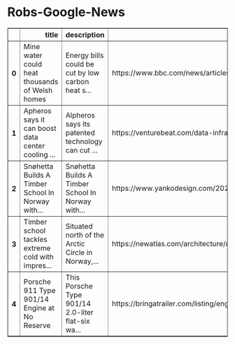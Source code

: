 # Robs-Google-News



<table border="1" class="dataframe">
  <thead>
    <tr style="text-align: right;">
      <th></th>
      <th>title</th>
      <th>description</th>
      <th>url</th>
      <th>publishedAt</th>
      <th>source</th>
    </tr>
  </thead>
  <tbody>
    <tr>
      <th>0</th>
      <td>Mine water could heat thousands of Welsh homes</td>
      <td>Energy bills could be cut by low carbon heat s...</td>
      <td>https://www.bbc.com/news/articles/c0l867k70p8o</td>
      <td>2024-09-10T22:00:10Z</td>
      <td>BBC News</td>
    </tr>
    <tr>
      <th>1</th>
      <td>Apheros says it can boost data center cooling ...</td>
      <td>Alpheros says its patented technology can cut ...</td>
      <td>https://venturebeat.com/data-infrastructure/ap...</td>
      <td>2024-08-19T14:44:13Z</td>
      <td>VentureBeat</td>
    </tr>
    <tr>
      <th>2</th>
      <td>Snøhetta Builds A Timber School In Norway with...</td>
      <td>Snøhetta Builds A Timber School In Norway with...</td>
      <td>https://www.yankodesign.com/2024/08/30/snohett...</td>
      <td>2024-08-30T23:30:21Z</td>
      <td>Yanko Design</td>
    </tr>
    <tr>
      <th>3</th>
      <td>Timber school tackles extreme cold with impres...</td>
      <td>Situated north of the Arctic Circle in Norway,...</td>
      <td>https://newatlas.com/architecture/coarvematta-...</td>
      <td>2024-08-23T13:13:01Z</td>
      <td>New Atlas</td>
    </tr>
    <tr>
      <th>4</th>
      <td>Porsche 911 Type 901/14 Engine at No Reserve</td>
      <td>This Porsche Type 901/14 2.0-liter flat-six wa...</td>
      <td>https://bringatrailer.com/listing/engine-40/</td>
      <td>2024-08-24T12:45:38Z</td>
      <td>Bringatrailer.com</td>
    </tr>
  </tbody>
</table>
</div>
